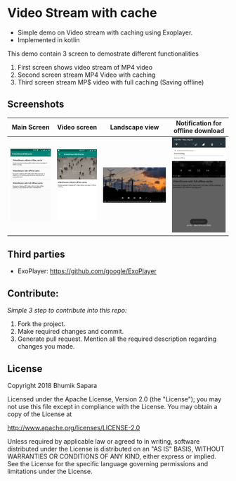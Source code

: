 # Video Stream with cache

* Simple demo on Video stream with caching using Exoplayer.
* Implemented in kotlin

This demo contain 3 screen to demostrate different functionalities
1. First screen shows video stream of MP4 video
2. Second screen stream MP4 Video with caching
3. Third screen stream MP$ video with full caching (Saving offline)


## Screenshots
|Main Screen|Video screen|Landscape view|Notification for offline download|
|:---:|:---:|:---:|:---:|
|![main screen](https://github.com/Bhumik/VideoStreamWithCache/blob/master/media/mainscreen.png)|![main screen](https://github.com/Bhumik/VideoStreamWithCache/blob/master/media/screen1.png)|![main screen](https://github.com/Bhumik/VideoStreamWithCache/blob/master/media/landscape_view.jpg)|![main screen](https://github.com/Bhumik/VideoStreamWithCache/blob/master/media/notification_saving_offline.png)|


## Third parties
* ExoPlayer: <https://github.com/google/ExoPlayer>

## Contribute:
*Simple 3 step to contribute into this repo:*

1. Fork the project.
2. Make required changes and commit.
3. Generate pull request. Mention all the required description regarding changes you made.

## License
Copyright 2018 Bhumik Sapara

Licensed under the Apache License, Version 2.0 (the "License");
you may not use this file except in compliance with the License.
You may obtain a copy of the License at

http://www.apache.org/licenses/LICENSE-2.0

Unless required by applicable law or agreed to in writing, software
distributed under the License is distributed on an "AS IS" BASIS,
WITHOUT WARRANTIES OR CONDITIONS OF ANY KIND, either express or implied.
See the License for the specific language governing permissions and
limitations under the License.
